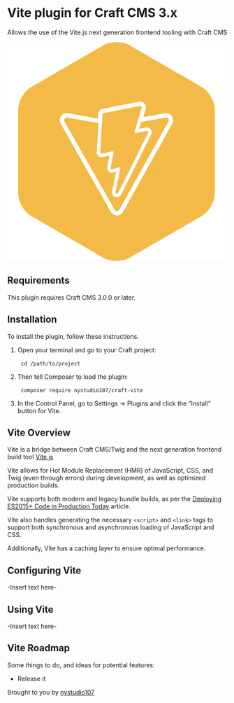 # Vite plugin for Craft CMS 3.x

Allows the use of the Vite.js next generation frontend tooling with Craft CMS

![Screenshot](resources/img/plugin-logo.png)

## Requirements

This plugin requires Craft CMS 3.0.0 or later.

## Installation

To install the plugin, follow these instructions.

1. Open your terminal and go to your Craft project:

        cd /path/to/project

2. Then tell Composer to load the plugin:

        composer require nystudio107/craft-vite

3. In the Control Panel, go to Settings → Plugins and click the “Install” button for Vite.

## Vite Overview

Vite is a bridge between Craft CMS/Twig and the next generation frontend build tool [Vite.js](https://vitejs.dev/)

Vite allows for Hot Module Replacement (HMR) of JavaScript, CSS, and Twig (even through errors) during development, as well as optimized production builds.

Vite supports both modern and legacy bundle builds, as per the [Deploying ES2015+ Code in Production Today](https://philipwalton.com/articles/deploying-es2015-code-in-production-today/) article.

Vite also handles generating the necessary `<script>` and `<link>` tags to support both synchronous and asynchronous loading of JavaScript and CSS.

Additionally, Vite has a caching layer to ensure optimal performance.

## Configuring Vite

-Insert text here-

## Using Vite

-Insert text here-

## Vite Roadmap

Some things to do, and ideas for potential features:

* Release it

Brought to you by [nystudio107](https://nystudio107.com)
